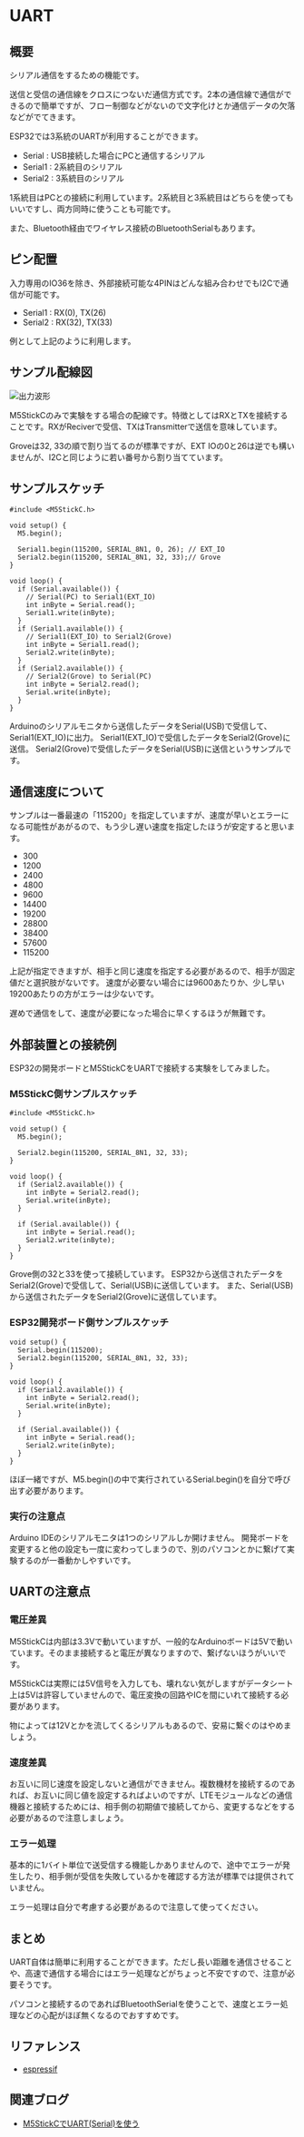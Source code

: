 # UART

## 概要

シリアル通信をするための機能です。

送信と受信の通信線をクロスにつないだ通信方式です。2本の通信線で通信ができるので簡単ですが、フロー制御などがないので文字化けとか通信データの欠落などがでてきます。

ESP32では3系統のUARTが利用することができます。

- Serial : USB接続した場合にPCと通信するシリアル
- Serial1 : 2系統目のシリアル
- Serial2 : 3系統目のシリアル

1系統目はPCとの接続に利用しています。2系統目と3系統目はどちらを使ってもいいですし、両方同時に使うことも可能です。

また、Bluetooth経由でワイヤレス接続のBluetoothSerialもあります。

## ピン配置

入力専用のIO36を除き、外部接続可能な4PINはどんな組み合わせでもI2Cで通信が可能です。

- Serial1 : RX(0), TX(26)
- Serial2 : RX(32), TX(33)

例として上記のように利用します。

## サンプル配線図

![出力波形](images/UART.png)

M5StickCのみで実験をする場合の配線です。特徴としてはRXとTXを接続することです。RXがReciverで受信、TXはTransmitterで送信を意味しています。

Groveは32, 33の順で割り当てるのが標準ですが、EXT IOの0と26は逆でも構いませんが、I2Cと同じように若い番号から割り当てています。

## サンプルスケッチ
```
#include <M5StickC.h>
 
void setup() {
  M5.begin();
 
  Serial1.begin(115200, SERIAL_8N1, 0, 26); // EXT_IO
  Serial2.begin(115200, SERIAL_8N1, 32, 33);// Grove
}
 
void loop() {
  if (Serial.available()) {
    // Serial(PC) to Serial1(EXT_IO)
    int inByte = Serial.read();
    Serial1.write(inByte);
  }
  if (Serial1.available()) {
    // Serial1(EXT_IO) to Serial2(Grove)
    int inByte = Serial1.read();
    Serial2.write(inByte);
  }
  if (Serial2.available()) {
    // Serial2(Grove) to Serial(PC)
    int inByte = Serial2.read();
    Serial.write(inByte);
  }
}
```

Arduinoのシリアルモニタから送信したデータをSerial(USB)で受信して、Serial1(EXT_IO)に出力。
Serial1(EXT_IO)で受信したデータをSerial2(Grove)に送信。
Serial2(Grove)で受信したデータをSerial(USB)に送信というサンプルです。

## 通信速度について

サンプルは一番最速の「115200」を指定していますが、速度が早いとエラーになる可能性があがるので、もう少し遅い速度を指定したほうが安定すると思います。

- 300
- 1200
- 2400
- 4800
- 9600
- 14400
- 19200
- 28800
- 38400
- 57600
- 115200

上記が指定できますが、相手と同じ速度を指定する必要があるので、相手が固定値だと選択肢がないです。
速度が必要ない場合には9600あたりか、少し早い19200あたりの方がエラーは少ないです。

遅めで通信をして、速度が必要になった場合に早くするほうが無難です。

## 外部装置との接続例

ESP32の開発ボードとM5StickCをUARTで接続する実験をしてみました。

### M5StickC側サンプルスケッチ
```
#include <M5StickC.h>
 
void setup() {
  M5.begin();
 
  Serial2.begin(115200, SERIAL_8N1, 32, 33);
}
 
void loop() {
  if (Serial2.available()) {
    int inByte = Serial2.read();
    Serial.write(inByte);
  }
 
  if (Serial.available()) {
    int inByte = Serial.read();
    Serial2.write(inByte);
  }
}
```

Grove側の32と33を使って接続しています。
ESP32から送信されたデータをSerial2(Grove)で受信して、Serial(USB)に送信しています。
また、Serial(USB)から送信されたデータをSerial2(Grove)に送信しています。

### ESP32開発ボード側サンプルスケッチ
```
void setup() {
  Serial.begin(115200);  
  Serial2.begin(115200, SERIAL_8N1, 32, 33);
}
 
void loop() {
  if (Serial2.available()) {
    int inByte = Serial2.read();
    Serial.write(inByte);
  }
 
  if (Serial.available()) {
    int inByte = Serial.read();
    Serial2.write(inByte);
  }
}
```

ほぼ一緒ですが、M5.begin()の中で実行されているSerial.begin()を自分で呼び出す必要があります。

### 実行の注意点

Arduino IDEのシリアルモニタは1つのシリアルしか開けません。
開発ボードを変更すると他の設定も一度に変わってしまうので、別のパソコンとかに繋げて実験するのが一番動かしやすいです。

## UARTの注意点

### 電圧差異
M5StickCは内部は3.3Vで動いていますが、一般的なArduinoボードは5Vで動いています。そのまま接続すると電圧が異なりますので、繋げないほうがいいです。

M5StickCは実際には5V信号を入力しても、壊れない気がしますがデータシート上は5Vは許容していませんので、電圧変換の回路やICを間にいれて接続する必要があります。

物によっては12Vとかを流してくるシリアルもあるので、安易に繋ぐのはやめましょう。

### 速度差異
お互いに同じ速度を設定しないと通信ができません。複数機材を接続するのであれば、お互いに同じ値を設定するればよいのですが、LTEモジュールなどの通信機器と接続するためには、相手側の初期値で接続してから、変更するなどをする必要があるので注意しましょう。

### エラー処理
基本的に1バイト単位で送受信する機能しかありませんので、途中でエラーが発生したり、相手側が受信を失敗しているかを確認する方法が標準では提供されていません。

エラー処理は自分で考慮する必要があるので注意して使ってください。

## まとめ
UART自体は簡単に利用することができます。ただし長い距離を通信させることや、高速で通信する場合にはエラー処理などがちょっと不安ですので、注意が必要そうです。

パソコンと接続するのであればBluetoothSerialを使うことで、速度とエラー処理などの心配がほぼ無くなるのでおすすめです。

## リファレンス
- [espressif](https://docs.espressif.com/projects/esp-idf/en/latest/api-reference/peripherals/uart.html)

## 関連ブログ

- [M5StickCでUART(Serial)を使う](https://lang-ship.com/blog/?p=678)
